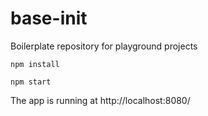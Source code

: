 # base-init
Boilerplate repository for playground projects

```
npm install
```

```
npm start
```

The app is running at http://localhost:8080/

